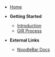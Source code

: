 - [Home](/)

- **Getting Started**
  - [Introduction](README.md)
  - [GIR Process](GIR-process.md)

- **External Links**
  - [NoodleBar Docs](../noodlebar/)

